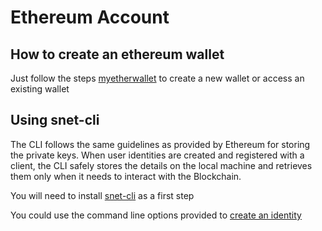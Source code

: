 # Ethereum Account

## How to create an ethereum wallet
Just follow the steps [myetherwallet](https://www.myetherwallet.com/) to create a new wallet or access an existing wallet

## Using snet-cli 
The CLI follows the same guidelines as provided by Ethereum for storing the private keys. When user identities are created and registered with a client, the CLI safely stores the details on the local machine and retrieves them only when it needs to interact with the Blockchain.

You will need to install [snet-cli](https://github.com/singnet/snet-cli#installing-with-pip) as a first step


You could use the command line options provided to 
[create an identity](http://snet-cli-docs.singularitynet.io/identity.html#create) 




